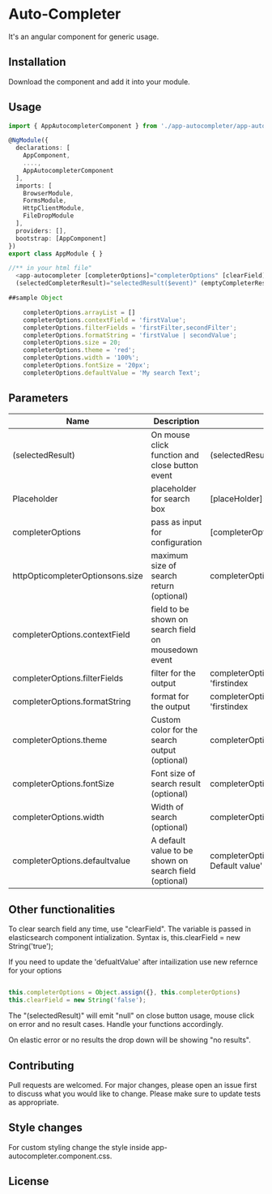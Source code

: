 # Auto-Completer

It's an angular component for generic usage.

## Installation

Download the component and add it into your module.

## Usage

```TypeScript
import { AppAutocompleterComponent } from './app-autocompleter/app-autocompleter.component';

@NgModule({
  declarations: [
    AppComponent,
    ....,
    AppAutocompleterComponent
  ],
  imports: [
    BrowserModule,
    FormsModule,
    HttpClientModule,
    FileDropModule
  ],
  providers: [],
  bootstrap: [AppComponent]
})
export class AppModule { }

//** in your html file"
  <app-autocompleter [completerOptions]="completerOptions" [clearField]="clearField" [placeHolder]="'Search'"
  (selectedCompleterResult)="selectedResult($event)" (emptyCompleterResult)="emptyResult($event)"></app-autocompleter>

##sample Object

    completerOptions.arrayList = []
    completerOptions.contextField = 'firstValue';
    completerOptions.filterFields = 'firstFilter,secondFilter';
    completerOptions.formatString = 'firstValue | secondValue';
    completerOptions.size = 20;
    completerOptions.theme = 'red';
    completerOptions.width = '100%';
    completerOptions.fontSize = '20px';
    completerOptions.defaultValue = 'My search Text';
```

## Parameters
Name  | Description | Example | 
------------- | ------------- | -------------
(selectedResult)  | On mouse click function and close button event | (selectedResult)="yourFunction($event)"
Placeholder  | placeholder for search box| [placeHolder]=" place holder values" 
completerOptions  | pass as input for configuration | [completerOptions] ="yourOptions"
httpOpticompleterOptionsons.size  | maximum size of search return (optional) | completerOptions.size = '20'
completerOptions.contextField | field to be shown on search field on mousedown event
completerOptions.filterFields | filter for the output  | completerOptions.filterFields = 'firstindex | secondIndex'
completerOptions.formatString | format for the output  | completerOptions.formatString = 'firstindex | secondIndex'
completerOptions.theme | Custom color for the search output (optional) | completerOptions.theme = 'your color'
completerOptions.fontSize  | Font size of search result (optional)  | completerOptions.fontSize = '20px'
completerOptions.width  | Width  of search (optional) | completerOptions.width = '100%'
completerOptions.defaultvalue  | A default value to be shown on search field (optional)  | completerOptions.defaultValue = 'Your Default value'

## Other functionalities

To clear search field any time, use "clearField". The variable is passed in elasticsearch component intialization. Syntax is, this.clearField = new String('true');

If you need to update the 'defualtValue' after intailization use new refernce for your options

```TypeScript

this.completerOptions = Object.assign({}, this.completerOptions) 
this.clearField = new String('false');

```


The "(selectedResult)" will emit "null" on close button usage, mouse click on error and no result cases. Handle your functions accordingly.

On elastic error or no results the drop down will be showing "no results".

## Contributing
Pull requests are welcomed. For major changes, please open an issue first to discuss what you would like to change.
Please make sure to update tests as appropriate.

## Style changes
 For custom styling change the style inside app-autocompleter.component.css.

## License

